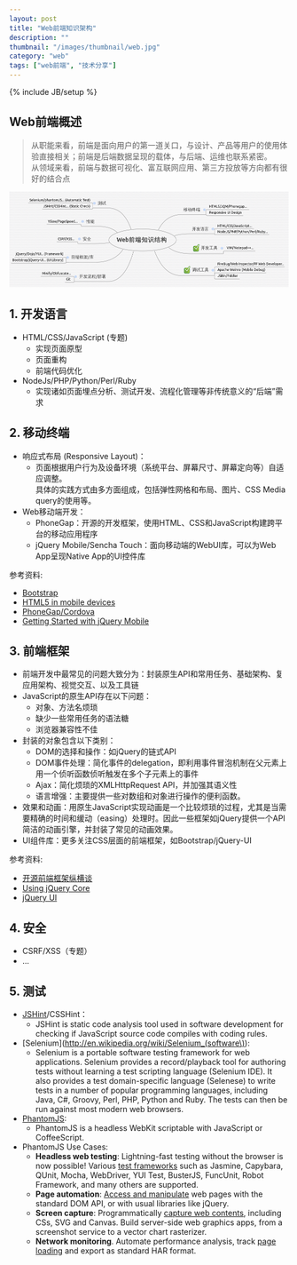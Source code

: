 ```yaml
---
layout: post
title: "Web前端知识架构"
description: ""
thumbnail: "/images/thumbnail/web.jpg"
category: "web"
tags: ["web前端", "技术分享"]
---
```

{% include JB/setup %}

## Web前端概述
>从职能来看，前端是面向用户的第一道关口，与设计、产品等用户的使用体验直接相关；前端是后端数据呈现的载体，与后端、运维也联系紧密。<br />从领域来看，前端与数据可视化、富互联网应用、第三方投放等方向都有很好的结合点

<a href="/images/webfrontend/web-frontend.png"><img src="/images/webfrontend/web-frontend.png"/></a>

## 1. 开发语言
- HTML/CSS/JavaScript (专题)
    - 实现页面原型
    - 页面重构
    - 前端代码优化
- NodeJs/PHP/Python/Perl/Ruby
    - 实现诸如页面埋点分析、测试开发、流程化管理等非传统意义的“后端”需求

## 2. 移动终端
- 响应式布局 (Responsive Layout)：
    - 页面根据用户行为及设备环境（系统平台、屏幕尺寸、屏幕定向等）自适应调整。 <br />具体的实践方式由多方面组成，包括弹性网格和布局、图片、CSS Media query的使用等。
- Web移动端开发：
    - PhoneGap：开源的开发框架，使用HTML、CSS和JavaScript构建跨平台的移动应用程序
    - jQuery Mobile/Sencha Touch：面向移动端的WebUI库，可以为Web App呈现Native App的UI控件库

参考资料:

- [Bootstrap](http://getbootstrap.com/)
- [HTML5 in mobile devices](http://en.wikipedia.org/wiki/HTML5_in_mobile_devices)
- [PhoneGap/Cordova](http://cordova.apache.org/)
- [Getting Started with jQuery Mobile](http://learn.jquery.com/jquery-mobile/getting-started/)

## 3. 前端框架
- 前端开发中最常见的问题大致分为：封装原生API和常用任务、基础架构、复应用架构、视觉交互、以及工具链
- JavaScript的原生API存在以下问题：
    - 对象、方法名烦琐
    - 缺少一些常用任务的语法糖
    - 浏览器兼容性不佳
- 封装的对象包含以下类别：
    - DOM的选择和操作：如jQuery的链式API
    - DOM事件处理：简化事件的delegation，即利用事件冒泡机制在父元素上用一个侦听函数侦听触发在多个子元素上的事件
    - Ajax：简化烦琐的XMLHttpRequest API，并加强其语义性
    - 语言增强：主要提供一些对数组和对象进行操作的便利函数。
- 效果和动画：用原生JavaScript实现动画是一个比较烦琐的过程，尤其是当需要精确的时间和缓动（easing）处理时。因此一些框架如jQuery提供一个API简洁的动画引擎，并封装了常见的动画效果。
- UI组件库：更多关注CSS层面的前端框架，如Bootstrap/jQuery-UI

参考资料:

- [开源前端框架纵横谈](http://www.programmer.com.cn/15552)
- [Using jQuery Core](http://learn.jquery.com/using-jquery-core/)
- [jQuery UI](http://learn.jquery.com/jquery-ui/)

## 4. 安全
- CSRF/XSS（专题）
- ...

## 5. 测试
- [JSHint](http://en.wikipedia.org/wiki/Jshint)/CSSHint：
    - JSHint is static code analysis tool used in software development for checking if JavaScript source code compiles with coding rules.
- [Selenium](http://en.wikipedia.org/wiki/Selenium_(software\)):
    - Selenium is a portable software testing framework for web applications. Selenium provides a record/playback tool for authoring tests without learning a test scripting language (Selenium IDE). It also provides a test domain-specific language (Selenese) to write tests in a number of popular programming languages, including Java, C#, Groovy, Perl, PHP, Python and Ruby. The tests can then be run against most modern web browsers.
- [PhantomJS](www.phantomjs.org):
    - PhantomJS is a headless WebKit scriptable with JavaScript or CoffeeScript.
- PhantomJS Use Cases:
    - **Headless web testing**: Lightning-fast testing without the browser is now possible! Various [test frameworks](https://github.com/ariya/phantomjs/wiki/Headless-Testing) such as Jasmine, Capybara, QUnit, Mocha, WebDriver, YUI Test, BusterJS, FuncUnit, Robot Framework, and many others are supported.
    - **Page automation**: [Access and manipulate](https://github.com/ariya/phantomjs/wiki/Page-Automation) web pages with the standard DOM API, or with usual libraries like jQuery.
    - **Screen capture**: Programmatically [capture web contents](https://github.com/ariya/phantomjs/wiki/Screen-Capture), including CSs, SVG and Canvas. Build server-side web graphics apps, from a screenshot service to a vector chart rasterizer.
    - **Network monitoring**. Automate performance analysis, track [page loading](https://github.com/ariya/phantomjs/wiki/Network-Monitoring) and export as standard HAR format.
